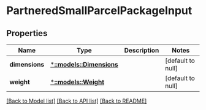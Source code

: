 # PartneredSmallParcelPackageInput

## Properties
Name | Type | Description | Notes
------------ | ------------- | ------------- | -------------
**dimensions** | [***::models::Dimensions**](Dimensions.md) |  | [default to null]
**weight** | [***::models::Weight**](Weight.md) |  | [default to null]

[[Back to Model list]](../README.md#documentation-for-models) [[Back to API list]](../README.md#documentation-for-api-endpoints) [[Back to README]](../README.md)


